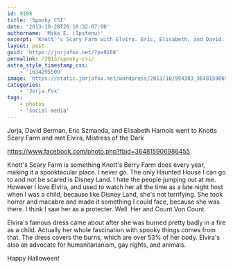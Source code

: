 ```yaml
---
id: 9108
title: 'Spooky CSI'
date: '2013-10-28T20:10:32-07:00'
authorname: 'Mika E. (Ipstenu)'
excerpt: 'Knott''s Scary Farm with Elvira. Eric, Elisabeth, and David. CSI spooky. '
layout: post
guid: 'https://jorjafox.net/?p=9108'
permalink: /2013/spooky-csi/
astra_style_timestamp_css:
    - '1634295509'
image: 'https://static.jorjafox.net/wordpress/2013/10/994383_364815906986455_280754916_n.jpg'
categories:
    - 'Jorja Fox'
tags:
    - photos
    - 'social media'
---
```


Jorja, David Berman, Eric Szmanda, and Elisabeth Harnois went to Knotts Scary Farm and met Elvira, Mistress of the Dark

https://www.facebook.com/photo.php?fbid=364815906986455

Knott's Scary Farm is something Knott's Berry Farm does every year, making it a spooktacular place. I never go. The only Haunted House I can go to and not be scared is Disney Land. I hate the people jumping out at me. However I love Elvira, and used to watch her all the time as a late night host when I was a child, because like Disney Land, she's not terrifying. She took horror and macabre and made it something I could face, because she was there. I think I saw her as a protecter. Well. Her and Count Von Count.

Elvira's famous dress came about after she was burned pretty badly in a fire as a child. Actually her whole fascination with spooky things comes from that. The dress covers the burns, which are over 53% of her body. Elvira's also an advocate for humanitarianism, gay rights, and animals.

Happy Halloween!

